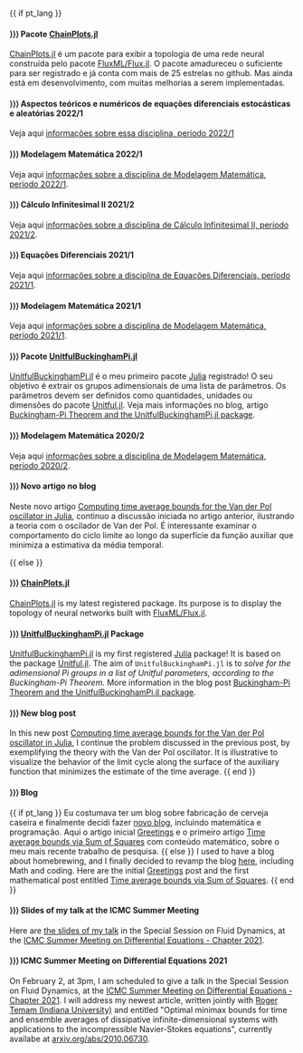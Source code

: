 {{ if pt_lang }}

#### ⟩⟩⟩ Pacote **[ChainPlots.jl](https://github.com/rmsrosa/ChainPlots.jl)**

[ChainPlots.jl](https://github.com/rmsrosa/ChainPlots.jl) é um pacote para exibir a topologia de uma rede neural construída pelo pacote [FluxML/Flux.jl](https://github.com/FluxML/Flux.jl). O pacote amadureceu o suficiente para ser registrado e já conta com mais de 25 estrelas no github. Mas ainda está em desenvolvimento, com muitas melhorias a serem implementadas.

#### ⟩⟩⟩ **Aspectos teóricos e numéricos de equações diferenciais estocásticas e aleatórias 2022/1**

Veja aqui [informações sobre essa disciplina, período 2022/1](/pages/ensino/#20221_aspectos_teóricos_e_numéricos_de_equações_diferenciais_estocásticas_e_aleatórias)

#### ⟩⟩⟩ **Modelagem Matemática 2022/1**

Veja aqui [informações sobre a disciplina de Modelagem Matemática, período 2022/1](/pages/ensino/#20221_modelagem_matemática).

#### ⟩⟩⟩ **Cálculo Infinitesimal II 2021/2**

Veja aqui [informações sobre a disciplina de Cálculo Infinitesimal II, período 2021/2](/pages/ensino/#20212_cálculo_infinitesimal_ii).

#### ⟩⟩⟩ **Equações Diferenciais 2021/1**

Veja aqui [informações sobre a disciplina de Equações Diferenciais, período 2021/1](/pages/ensino/#20211_equações_diferenciais).

#### ⟩⟩⟩ **Modelagem Matemática 2021/1**

Veja aqui [informações sobre a disciplina de Modelagem Matemática, período 2021/1](/pages/ensino/#20211_modelagem_matemática).

#### ⟩⟩⟩ Pacote **[UnitfulBuckinghamPi.jl](https://github.com/rmsrosa/UnitfulBuckinghamPi.jl)**

[UnitfulBuckinghamPi.jl](https://github.com/rmsrosa/UnitfulBuckinghamPi.jl) é o meu primeiro pacote [Julia](https://www.julialang.org) registrado! O seu objetivo é extrair os grupos adimensionais de uma lista de parâmetros. Os parâmetros devem ser definidos como quantidades, unidades ou dimensões do pacote [Unitful.jl](https://github.com/PainterQubits/Unitful.jl). Veja mais informações no blog, artigo [Buckingham-Pi Theorem and the UnitfulBuckinghamPi.jl package](/blog/2021/05/unitfulbuckinghampi/).

#### ⟩⟩⟩ **Modelagem Matemática 2020/2**

Veja aqui [informações sobre a disciplina de Modelagem Matemática, período 2020/2](/pages/ensino/#20202_modelagem_matemática).

#### ⟩⟩⟩ **Novo artigo no blog**

Neste novo artigo [Computing time average bounds for the Van der Pol oscillator in Julia](/blog/2021/02/time_ave_bounds_vanderpol_in_Julia/), continuo a discussão iniciada no artigo anterior, ilustrando a teoria com o oscilador de Van der Pol. É interessante examinar o comportamento do ciclo limite ao longo da superfície da função auxiliar que minimiza a estimativa da média temporal.

{{ else }}

#### ⟩⟩⟩ **[ChainPlots.jl](https://github.com/rmsrosa/ChainPlots.jl)**

[ChainPlots.jl](https://github.com/rmsrosa/ChainPlots.jl) is my latest registered package. Its purpose is to display the topology of neural networks built with [FluxML/Flux.jl](https://github.com/FluxML/Flux.jl).

#### ⟩⟩⟩ **[UnitfulBuckinghamPi.jl](https://github.com/rmsrosa/UnitfulBuckinghamPi.jl) Package**

[UnitfulBuckinghamPi.jl](https://github.com/rmsrosa/UnitfulBuckinghamPi.jl) is my first registered [Julia](https://www.julialang.org) package! It is based on the package [Unitful.jl](https://github.com/PainterQubits/Unitful.jl). The aim of `UnitfulBuckinghamPi.jl` is to *solve for the adimensional Pi groups in a list of Unitful parameters, according to the Buckingham-Pi Theorem*. More information in the blog post [Buckingham-Pi Theorem and the UnitfulBuckinghamPi.jl package](/blog/2021/05/unitfulbuckinghampi/).

#### ⟩⟩⟩ **New blog post**

In this new post [Computing time average bounds for the Van der Pol oscillator in Julia](/blog/2021/02/time_ave_bounds_vanderpol_in_Julia/), I continue the problem discussed in the previous post, by exemplifying the theory with the Van der Pol oscillator. It is illustrative to visualize the behavior of the limit cycle along the surface of the auxiliary function that minimizes the estimate of the time average.
{{ end }}

#### ⟩⟩⟩ **Blog**

{{ if pt_lang }}
Eu costumava ter um blog sobre fabricação de cerveja caseira e finalmente decidi fazer [novo blog](/pages/blog/), incluindo matemática e programação. Aqui o artigo inicial [Greetings](/blog/2021/02/greetings/) e o primeiro artigo [Time average bounds via Sum of Squares](/blog/2021/02/time_ave_bounds_SoS/) com conteúdo matemático, sobre o meu mais recente trabalho de pesquisa.
{{ else }}
I used to have a blog about homebrewing, and I finally decided to revamp the blog [here](/pages/blog_en/), including Math and coding. Here are the initial [Greetings](/blog/2021/02/greetings/) post and the first mathematical post entitled [Time average bounds via Sum of Squares](/blog/2021/02/time_ave_bounds_SoS/).
{{ end }}

#### ⟩⟩⟩ **Slides of my talk at the ICMC Summer Meeting**

Here are [the slides of my talk](/assets/material/Apr_ICMCSummer_RR_fev2021.pdf) in the Special Session on Fluid Dynamics, at the [ICMC Summer Meeting on Differential Equations - Chapter 2021](http://summer.icmc.usp.br/summers/summer21/).

#### ⟩⟩⟩ **ICMC Summer Meeting on Differential Equations 2021**

On February 2, at 3pm, I am scheduled to give a talk in the Special Session on Fluid Dynamics, at the [ICMC Summer Meeting on Differential Equations - Chapter 2021](http://summer.icmc.usp.br/summers/summer21/). I will address my newest article, written jointly with [Roger Temam (Indiana University)](https://math.indiana.edu/about/faculty/temam-roger.html) and entitled "Optimal minimax bounds for time and ensemble averages of dissipative infinite-dimensional systems with applications to the incompressible Navier-Stokes equations", currently availabe at [arxiv.org/abs/2010.06730](https://arxiv.org/abs/2010.06730).
